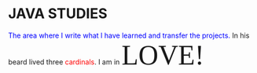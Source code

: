 # JAVA STUDIES
<span style="color:blue"> The area where I write what I have learned and transfer the projects. </span>
In his beard lived three <span style="color:red">cardinals</span>.
I am in <span style="font-family:Papyrus; font-size:4em;">LOVE!</span>
